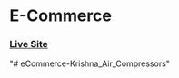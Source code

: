 # E-Commerce
### [Live Site](https://krishnaaircompressors.netlify.app/) 
"# eCommerce-Krishna_Air_Compressors" 
